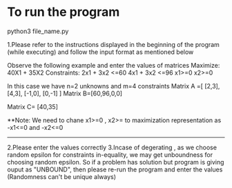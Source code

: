# To run the program
python3 file_name.py

1.Please refer to the instructions displayed in the beginning of the program (while executing) and follow the input format as mentioned below

Observe the following example and enter the values of matrices
Maximize: 40X1 + 35X2
Constraints:
2x1 + 3x2 <=60 
4x1 + 3x2 <=96
x1>=0
x2>=0

In this case we have n=2 unknowns and m=4 constraints
Matrix A =[
		 [2,3],
		[4,3],
		[-1,0],
		[0,-1]
		]
Matrix B=[60,96,0,0]

Matrix C= [40,35]

**Note: We need to chane x1>=0 , x2>= to maximization representation as -x1<=0 and -x2<=0
*****************************************************************************************

2.Please enter the values correctly
3.Incase of degerating , as we choose random epsilon for constraints in-equality, we may get unboundness for choosing random epsilon. So if a problem has solution but
  program is giving ouput as "UNBOUND", then please re-run the program and enter the values (Randomness can't be unique always)
